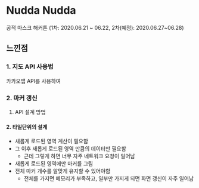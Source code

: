 # Nudda Nudda

공적 마스크 해커톤 (1차: 2020.06.21 ~ 06.22, 2차(예정): 2020.06.27~06.28)

## 느낀점

### 1. 지도 API 사용법

카카오맵 API를 사용하여

### 2. 마커 갱신

1. API 설계 방법

#### 2. 타일단위의 설계

- 새롭게 로드된 영역 계산이 필요함
- 그 이후 새롭게 로드된 영역 만큼의 데이터만 필요함
  - 근데 그렇게 하면 너무 자주 네트워크 요청이 일어남
- 새롭게 로드된 영역에만 마커를 그림
- 전체 마커 개수를 알맞게 유지할 수 있어야함
  - 전체를 가지면 메모리가 부족하고, 일부만 가지게 되면 화면 갱신이 자주 일어남
